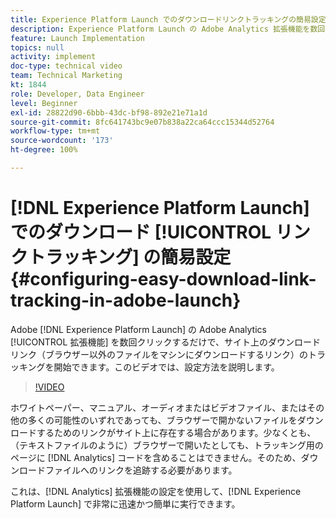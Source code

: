 ```yaml
---
title: Experience Platform Launch でのダウンロードリンクトラッキングの簡易設定
description: Experience Platform Launch の Adobe Analytics 拡張機能を数回クリックするだけで、サイト上のダウンロードリンク（ブラウザー以外のファイルをマシンにダウンロードするリンク）のトラッキングを開始できます。このビデオでは、設定方法を説明します。
feature: Launch Implementation
topics: null
activity: implement
doc-type: technical video
team: Technical Marketing
kt: 1844
role: Developer, Data Engineer
level: Beginner
exl-id: 28822d90-6bbb-43dc-bf98-892e21e71a1d
source-git-commit: 8fc641743bc9e07b838a22ca64ccc15344d52764
workflow-type: tm+mt
source-wordcount: '173'
ht-degree: 100%

---
```


# [!DNL Experience Platform Launch] でのダウンロード [!UICONTROL リンクトラッキング] の簡易設定 {#configuring-easy-download-link-tracking-in-adobe-launch}

Adobe [!DNL Experience Platform Launch] の Adobe Analytics [!UICONTROL 拡張機能] を数回クリックするだけで、サイト上のダウンロードリンク（ブラウザー以外のファイルをマシンにダウンロードするリンク）のトラッキングを開始できます。このビデオでは、設定方法を説明します。

>[!VIDEO](https://video.tv.adobe.com/v/25762/?quality=12&learn=on)

ホワイトペーパー、マニュアル、オーディオまたはビデオファイル、またはその他の多くの可能性のいずれであっても、ブラウザーで開かないファイルをダウンロードするためのリンクがサイト上に存在する場合があります。少なくとも、（テキストファイルのように）ブラウザーで開いたとしても、トラッキング用のページに [!DNL Analytics] コードを含めることはできません。そのため、ダウンロードファイルへのリンクを追跡する必要があります。

これは、[!DNL Analytics] 拡張機能の設定を使用して、[!DNL Experience Platform Launch] で非常に迅速かつ簡単に実行できます。
